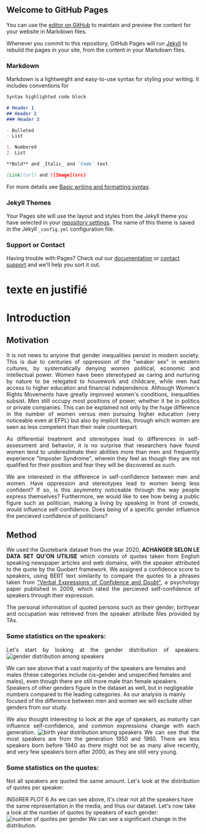 ## Welcome to GitHub Pages

You can use the [editor on GitHub](https://github.com/naomi-iizuka/ADAProjectweb/edit/gh-pages/index.md) to maintain and preview the content for your website in Markdown files.

Whenever you commit to this repository, GitHub Pages will run [Jekyll](https://jekyllrb.com/) to rebuild the pages in your site, from the content in your Markdown files.

### Markdown

Markdown is a lightweight and easy-to-use syntax for styling your writing. It includes conventions for

```markdown
Syntax highlighted code block

# Header 1
## Header 2
### Header 3

- Bulleted
- List

1. Numbered
2. List

**Bold** and _Italic_ and `Code` text

[Link](url) and ![Image](src)
```

For more details see [Basic writing and formatting syntax](https://docs.github.com/en/github/writing-on-github/getting-started-with-writing-and-formatting-on-github/basic-writing-and-formatting-syntax).

### Jekyll Themes

Your Pages site will use the layout and styles from the Jekyll theme you have selected in your [repository settings](https://github.com/naomi-iizuka/ADAProjectweb/settings/pages). The name of this theme is saved in the Jekyll `_config.yml` configuration file.

### Support or Contact

Having trouble with Pages? Check out our [documentation](https://docs.github.com/categories/github-pages-basics/) or [contact support](https://support.github.com/contact) and we’ll help you sort it out.


# texte en justifié
<p style='text-align: justify;'> </p>

# Introduction
## Motivation
<p style='text-align: justify;'> It is not news to anyone that gender inequalities persist in modern society. This is due to centuries of oppression of the "weaker sex" in western cultures, by systematically denying women political, economic and intellectual power. Women have been stereotyped as caring and nurturing by nature to be relegated to housework and childcare, while men had access to higher education and financial independence. Although Women's Rights Movements have greatly improved women's conditions, inequalities subsist. Men still occupy most positions of power, whether it be in politics or private companies. This can be explained not only by the huge difference in the number of women versus men pursuing higher education (very noticeable even at EFPL) but also by implicit bias, through which women are seen as less competent than their male counterpart. </p>

<p style='text-align: justify;'> As differential treatment and stereotypes lead to differences in self-assessment and behavior, it is no surprise that researchers have found women tend to underestimate their abilities more than men and frequently experience "Imposter Syndrome", wherein they feel as though they are not qualified for their position and fear they will be discovered as such. </p>

<p style='text-align: justify;'> We are interested in the difference in self-confidence between men and women. Have oppression and stereotypes lead to women being less confident? If so, is this asymmetry noticeable through the way people express themselves? Furthermore, we would like to see how being a public figure such as politician, making a living by speaking in front of crowds, would influence self-confidence. Does being of a specific gender influence the percieved confidence of politicians? </p>

## Method

<p style='text-align: justify;'> 
  We used the Quotebank dataset from the year 2020, <b>ACHANGER SELON LE DATA SET QU'ON UTILISE</b> which consists of quotes taken from English speaking newspaper articles and web domains, with the speaker attributed to the quote by the Quobert framework. We assigned a confidence score to speakers, using BERT text similarity to compare the quotes to a phrases taken from <a href="https://www.researchgate.net/publication/26877357_Verbal_Expressions_of_Confidence_and_Doubt">"Verbal Expressions of Confidence and Doubt"</a>, a psychology paper published in 2009, which rated the percieved self-confidence of speakers through their expression. </p>
<p style='text-align: justify;'> The personal information of quoted persons such as their gender, birthyear and occupation was retrieved from the speaker attribute files provided by TAs. </p>

### Some statistics on the speakers:
<p style='text-align: justify;'> 
  Let's start by looking at the gender distribution of speakers: 
  
  <img src = "https://user-images.githubusercontent.com/57099519/146043704-032417fc-0b6d-44a7-813b-252dbbff940f.png" alt = "gender distribution among speakers" >

  We can see above that a vast majority of the speakers are females and males (these categories include cis-gender and unspecified females and males), even though  there are still more male than female speakers. Speakers of other genders figure in the dataset as well, but in negligeable numbers compared to the leading categories. As our analysis is mainly focused of the difference between men and women we will exclude other genders from our study. </p>
  
<p style='text-align: justify;'> We also thought interesting to look at the age of speakers, as maturity can influence self-confidence, and common expressions change with each generation. 
  
  <img url = "https://user-images.githubusercontent.com/57099519/146066435-0893e3fb-c533-463e-81e2-e333b422b5c2.png" alt = "birth year distribution among speakers">
  We can see that the most speakers are from the generation 1950 and 1960. There are less speakers born before 1940 as there might not be as many alive recently, and very few speakers born after 2000, as they are still very young. 
</p>
  
### Some statistics on the quotes: 
 <p style='text-align: justify;'> 
  Not all speakers are quoted the same amount. Let's look at the distribution of quotes per speaker: 
  
  INSöRER PLOT 6
  As we can see above, it's clear not all the speakers have the same representation in the media, and thus our dataset. 
  Let's now take a look at the number of quotes by speakers of each gender: 
  <img url = "https://user-images.githubusercontent.com/57099519/146073592-6dc073fe-d433-4c7b-9a19-97ea2fb11d15.png" alt = "number of quotes per gender">
  We can see a significant change in the distribution.
  
</p>

